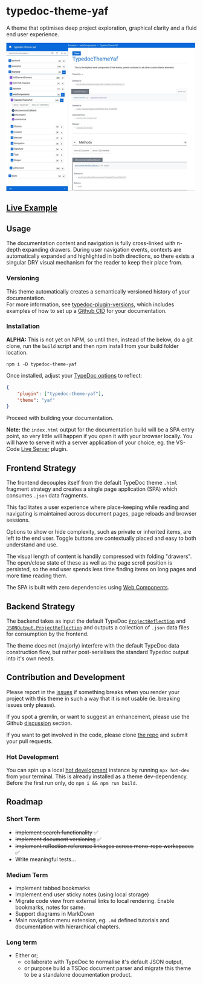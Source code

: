 # typedoc-theme-yaf

A theme that optimises deep project exploration, graphical clarity and a fluid end user experience.

<a href="https://raw.githubusercontent.com/citkane/typedoc-theme-yaf/assets/typedoc-theme-yaf.jpg"><img src="https://raw.githubusercontent.com/citkane/typedoc-theme-yaf/assets/typedoc-theme-yaf.jpg" height="auto" width="500px"/></a>

## <a href="https://citkane.github.io/typedoc-theme-yaf/">Live Example</a>

## Usage
The documentation content and navigation is fully cross-linked with n-depth expanding drawers. During user navigation events, contexts are automatically expanded and highlighted in both directions, so there exists a singular DRY visual mechanism for the reader to keep their place from.  


### Versioning
This theme automatically creates a semantically versioned history of your documentation.\
For more information, see [typedoc-plugin-versions](https://github.com/citkane/typedoc-plugin-versions), which includes examples of how to set up a [Github CID](https://github.com/citkane/typedoc-plugin-versions) for your documentation.


### Installation
**ALPHA:** This is not yet on NPM, so until then, instead of the below, do a git clone, run the `build` script and then npm install from your build folder location. 
```
npm i -D typedoc-theme-yaf
```
Once installed, adjust your [TypeDoc options](https://typedoc.org/guides/options/#options-1) to reflect:

```json
{
	"plugin": ["typedoc-theme-yaf"],
	"theme": "yaf"
}
```
Proceed with building your documentation.

**Note:** the `index.html` output for the documentation build will be a SPA entry point, so very little will happen if you open it with your browser locally. You will have to serve it with a server application of your choice, eg. the VS-Code [Live Server](https://github.com/ritwickdey/vscode-live-server) plugin.

## Frontend Strategy
The frontend decouples itself from the default TypeDoc theme `.html` fragment strategy and creates a single page application (SPA) which consumes `.json` data fragments.

This facilitates a user experience where place-keeping while reading and navigating is maintained across document pages, page reloads and browser sessions.

Options to show or hide complexity, such as private or inherited items, are left to the end user. Toggle buttons are contextually placed and easy to both understand and use.

The visual length of content is handily compressed with folding "drawers".\
The open/close state of these as well as the page scroll position is persisted, so the end user spends less time finding items on long pages and more time reading them.

The SPA is built with zero dependencies using [Web Components](https://en.wikipedia.org/wiki/Web_Components).


## Backend Strategy
The backend takes as input the default TypeDoc [`ProjectReflection`](https://typedoc.org/api/classes/ProjectReflection.html) and [`JSONOutput.ProjectReflection`](https://typedoc.org/api/interfaces/JSONOutput.ProjectReflection.html) and outputs a collection of `.json` data files for consumption by the frontend.

The theme does not (majorly) interfere with the default TypeDoc data construction flow, but rather post-serialises the standard Typedoc output into it's own needs.   

## Contribution and Development

Please report in the [issues](https://github.com/citkane/typedoc-theme-yaf/issues) if something breaks when you render your project with this theme in such a way that it is not usable (ie. breaking issues only please).

If you spot a gremlin, or want to suggest an enhancement, please use the Github [discussion](https://github.com/citkane/typedoc-theme-yaf/discussions) section.

If you want to get involved in the code, please clone [the repo](https://github.com/citkane/typedoc-theme-yaf) and submit your pull requests.  

### Hot Development
You can spin up a local [hot development](https://github.com/citkane/typedoc-plugin-hot-dev) instance by running `npx hot-dev` from your terminal. This is already installed as a theme dev-dependency.\
Before the first run only, do `npm i && npm run build`.

## Roadmap
### Short Term
- ~~Implement search functionality~~ ✅
- ~~Implement document versioning~~ ✅
- ~~Implement reflection reference linkages across mono-repo workspaces~~ ✅
- Write meaningful tests...
### Medium Term
- Implement tabbed bookmarks
- Implement end user sticky notes (using local storage)
- Migrate code view from external links to local rendering. Enable bookmarks, notes for same.
- Support diagrams in MarkDown
- Main navigation menu extension, eg. `.md` defined tutorials and documentation with hierarchical chapters.
### Long term
- Either or;
  - collaborate with TypeDoc to normalise it's default JSON output, 
  - or purpose build a TSDoc document parser and migrate this theme to be a standalone documentation product.

